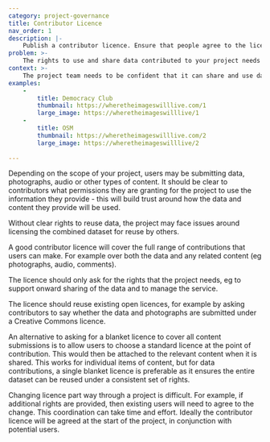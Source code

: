 ```yaml
---
category: project-governance
title: Contributor Licence
nav_order: 1
description: |-
    Publish a contributor licence. Ensure that people agree to the licence before making their first contribution to the project.
problem: >-
    The rights to use and share data contributed to your project needs to be understood by everyone.
context: >-
    The project team needs to be confident that it can share and use data provided by contributors. Contributors need to be clear about the permissions they are giving to reuse the data and content they are providing to the project
examples:
    -
        title: Democracy Club
        thumbnail: https://wheretheimageswilllive.com/1
        large_image: https://wheretheimageswilllive/1
    -
        title: OSM
        thumbnail: https://wheretheimageswilllive.com/2
        large_image: https://wheretheimageswilllive/2
    
---
```


Depending on the scope of your project, users may be submitting data, photographs, audio or other types of content. It should be clear to contributors what permissions they are granting for the project to use the information they provide - this will build trust around how the data and content they provide will be used.

Without clear rights to reuse data, the project may face issues around licensing the combined dataset for reuse by others.

A good contributor licence will cover the full range of contributions that users can make. For example over both the data and any related content (eg photographs, audio, comments).

The licence should only ask for the rights that the project needs, eg to support onward sharing of the data and to manage the service. 

The licence should reuse existing open licences, for example by asking contributors to say whether the data and photographs are submitted under a Creative Commons licence.

An alternative to asking for a blanket licence to cover all content submissions is to allow users to choose a standard licence at the point of contribution. This would then be attached to the relevant content when it is shared. This works for individual items of content, but for data contributions, a single blanket licence is preferable as it ensures the entire dataset can be reused under a consistent set of rights.

Changing licence part way through a project is difficult. For example, if additional rights are provided, then existing users will need to agree to the change. This coordination can take time and effort. Ideally the contributor licence will be agreed at the start of the project, in conjunction with potential users.
